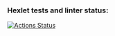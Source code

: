 ### Hexlet tests and linter status:
[![Actions Status](https://github.com/Nazarinh0/python-project-lvl3/workflows/hexlet-check/badge.svg)](https://github.com/Nazarinh0/python-project-lvl3/actions)